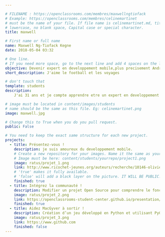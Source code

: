 ```yaml
---

# FILENAME : https://openclassrooms.com/membres/maxwellngtiofack
# Example: https://openclassrooms.com/membres/celinemartinet
# must be the name of your file. If file name is celinemartinet.md, title is celinemartinet.
# lowercase, no blank space, Capital case or special character.
title: maxwell

# First name or full name
name: Maxwell Ng-Tiofack Kegne
date: 2018-05-04 03:32

# One line.
# If you need more space, go to the next line and add 4 spaces on the left, as in 'description'.
objective: Devenir expert en developpement mobile,plus precisement Android. Faire du freelance et plutard creer ma propre entreprise.
short_description: J'aime le football et les voyages

# don't touch that
template: students
description:
    J'ai 31 ans et je compte apprendre etre un expert en developpement mobile.

# image must be located in content/images/students
# name should be the same as this file. Eg: celinemartinet.png
image: maxwell.jpg

# Change this to True when you do you pull request.
public: False

# You need to keep the exact same structure for each new project.
projects:
  - title: Présentez-vous !
    description: je suis amoureux du developpement mobile.
    # Create a new repository for your images. Name it the same as your nickname and profile picture.
    # Image must be here: content/students/yourrepo/project1.png
    image: ratus/projet_1.png
    link: http://www.ricochet-jeunes.org/auteurs/recherche/10146-olivier-vogel
    # 'true' makes it fully available.
    # 'false' will add a black layer on the picture. IT WILL BE PUBLIC!
    finished: true
  - title: Intégrez la communauté !
    description: Modifier un projet Open Source pour comprendre le fonctionnement de Git, de Github et des pull requests. 
    image: ratus/projet_2.png
    link: https://openclassrooms-student-center.github.io/presentation/students/ratus.html
    finished: true
  - title: Aidez MacGyver à sortir !
    description: Création d’un jeu développé en Python et utilisant PyGame.
    image: ratus/projet_3.png
    link: https://www.github.com
    finished: false
---
```

